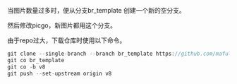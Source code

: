 当图片数量过多时，便从分支br_template 创建一个新的空分支。

然后修改picgo，新图片都用这个分支。



由于repo过大，下载仓库时使用以下命令。

```scala
git clone --single-branch --branch br_template https://github.com/mafulong/mdPic.git
git co br_template
git co -b v8
git push --set-upstream origin v8
```

